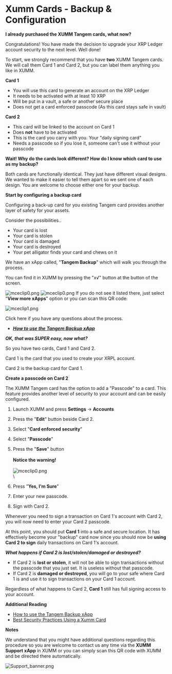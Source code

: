 # Xumm Cards - Backup & Configuration

**I already purchased the XUMM Tangem cards, what now?**

Congratulations! You have made the decision to upgrade your XRP Ledger account security to the next level. Well done!

To start, we strongly recommend that you have **two** XUMM Tangem cards. We will call them Card 1 and Card 2, but you can label them anything you like in XUMM.

**Card 1**

* You will use this card to generate an account on the XRP Ledger
* It needs to be activated with at least 10 XRP
* Will be put in a vault, a safe or another secure place
* Does not get a card enforced passcode (As this card stays safe in vault)

**Card 2**

* This card will be linked to the account on Card 1
* Does **not** have to be activated
* This is the card you carry with you. Your "daily signing card"
* Needs a passcode so if you lose it, someone can't use it without your passcode

**Wait! Why do the cards look different? How do I know which card to use as my backup?**

Both cards are functionally identical. They just have different visual designs. We wanted to make it easier to tell them apart so we sent one of each design. You are welcome to choose either one for your backup.

&#x20;

**Start by configuring a backup card**

Configuring a back-up card for you existing Tangem card provides another layer of safety for your assets.

Consider the possibilities..

* Your card is lost
* Your card is stolen
* Your card is damaged&#x20;
* Your card is destroyed
* Your pet alligator finds your card and chews on it

We have an xApp called, "**Tangem Backup**" which will walk you through the process.

You can find it in XUMM by pressing the "x√" button at the button of the screen.

&#x20;![mceclip0.png](https://drtc9zr.dlvr.cloud/hc/article\_attachments/4416912703762/mceclip0.png)  ![mceclip0.png](https://drtc9zr.dlvr.cloud/hc/article\_attachments/4416902236306/mceclip0.png) If you do not see it listed there, just select "**View more xApps**" option or you can scan this QR code:&#x20;

&#x20;               ![mceclip1.png](https://drtc9zr.dlvr.cloud/hc/article\_attachments/4416925395730/mceclip1.png)

&#x20;

Click here if you have any questions about the process.

* [_**How to use the Tangem Backup xApp**_](https://support.xumm.app/hc/en-us/articles/4417047349394)

&#x20;

_**OK, that was SUPER easy, now what?**_

So you have two cards, Card 1 and Card 2.

Card 1 is the card that you used to create your XRPL account.&#x20;

Card 2 is the backup card for Card 1.

&#x20;

**Create a passcode on Card 2**

The XUMM Tangem card has the option to add a "Passcode" to a card. This feature provides another level of security to your account and can be easily configured.

1. Launch XUMM and press **Settings** -> **Accounts**&#x20;
2. Press the "**Edit**" button beside Card 2.
3. Select "**Card enforced security**"
4. Select "**Passcode**"
5. Press the "**Save**" button\
   \
   **Notice the warning!**\
   \
   ![mceclip0.png](https://drtc9zr.dlvr.cloud/hc/article\_attachments/4420120240786/mceclip0.png)\
   \

6. Press "**Yes, I'm Sure**"
7. Enter your new passcode.
8. Sign with Card 2.

Whenever you need to sign a transaction on Card 1's account with Card 2, you will now need to enter your Card 2 passcode.

At this point, you should put **Card 1** into a safe and secure location. It has effectively become your "backup" card now since you should now be **using Card 2 to sign** daily transactions on Card 1's account.

&#x20;

_**What happens if Card 2 is lost/stolen/damaged or destroyed?**_

* If Card 2 is **lost or stolen**, it will not be able to sign transactions without the passcode that you just set. It is useless without that passcode.
* If Card 2 is **damaged or destroyed**, you will go to your safe where Card 1 is and use it to sign transactions on your Card 1 account.

Regardless of what happens to Card 2, **Card 1** still has full signing access to your account.&#x20;

&#x20;

**Additional Reading**

* [How to use the Tangem Backup xApp](https://support.xumm.app/hc/en-us/articles/4417047349394)
* [Best Security Practices Using a Xumm Card](https://support.xumm.app/hc/en-us/articles/7030834616082)

&#x20;

**Notes**

We understand that you might have additional questions regarding this procedure so you are welcome to contact us any time via the **XUMM Support xApp** in XUMM or you can simply scan this QR code with XUMM and be directed there automatically.

![Support\_banner.png](https://drtc9zr.dlvr.cloud/hc/article\_attachments/4420057706002/Support\_banner.png)

&#x20;

&#x20;
